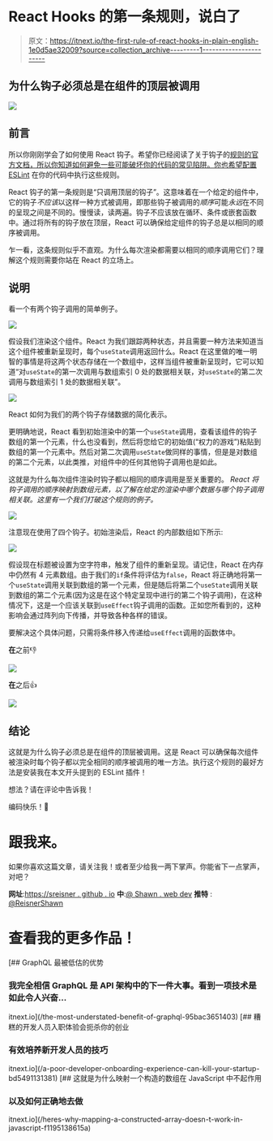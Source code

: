 # React Hooks 的第一条规则，说白了

> 原文：<https://itnext.io/the-first-rule-of-react-hooks-in-plain-english-1e0d5ae32009?source=collection_archive---------1----------------------->

## 为什么钩子必须总是在组件的顶层被调用

![](img/8ac49801d1069d1b7d26cd53ba5f24ff.png)

## 前言

所以你刚刚学会了如何使用 React 钩子。希望你已经阅读了关于钩子的[规则的官方文档，所以你知道如何避免一些可能破坏你的代码的常见陷阱。你也希望](https://reactjs.org/docs/hooks-rules.html)[配置 ESLint](https://www.npmjs.com/package/eslint-plugin-react-hooks) 在你的代码中执行这些规则。

React 钩子的第一条规则是“只调用顶层的钩子”。这意味着在一个给定的组件中，它的钩子*不应该*以这样一种方式被调用，即那些钩子被调用的*顺序*可能*永远*在不同的呈现之间是不同的。慢慢读，读两遍。钩子不应该放在循环、条件或嵌套函数中。通过将所有的钩子放在顶层，React 可以确保给定组件的钩子总是以相同的顺序被调用。

乍一看，这条规则似乎不直观。为什么每次渲染都需要以相同的顺序调用它们？理解这个规则需要你站在 React 的立场上。

## 说明

看一个有两个钩子调用的简单例子。

![](img/7a57098934dcc0227eb0df083de1eb84.png)

假设我们渲染这个组件。React 为我们跟踪两种状态，并且需要一种方法来知道当这个组件被重新呈现时，每个`useState`调用返回什么。React 在这里做的唯一明智的事情是将这两个状态存储在一个数组中，这样当组件被重新呈现时，它可以知道“对`useState`的第一次调用与数组索引 0 处的数据相关联，对`useState`的第二次调用与数组索引 1 处的数据相关联”。

![](img/0d47fc43182e540fcc31750dccf9027c.png)

React 如何为我们的两个钩子存储数据的简化表示。

更明确地说，React 看到初始渲染中的第一个`useState`调用，查看该组件的钩子数组的第一个元素，什么也没看到，然后将您给它的初始值(“权力的游戏”)粘贴到数组的第一个元素中。然后对第二次调用`useState`做同样的事情，但是是对数组的第二个元素，以此类推，对组件中的任何其他钩子调用也是如此。

这就是为什么每次组件渲染时钩子都以相同的顺序调用是至关重要的。 *React 将钩子调用的顺序映射到数组元素，以了解在给定的渲染中哪个数据与哪个钩子调用相关联。这里有一个我们打破这个规则的例子。*

![](img/996ecd174fda573d2d7581c44c2b9dff.png)

注意现在使用了四个钩子。初始渲染后，React 的内部数组如下所示:

![](img/945817b8d7e49dda9460d61a91b4472e.png)

假设现在标题被设置为空字符串，触发了组件的重新呈现。请记住，React 在内存中仍然有 4 元素数组。由于我们的`if`条件将评估为`false`，React 将正确地将第一个`useState`调用关联到数组的第一个元素，但是随后将第二个`useState`调用关联到数组的第二个元素(因为这是在这个特定呈现中进行的第二个钩子调用)，在这种情况下，这是一个应该关联到`useEffect`钩子调用的函数。正如您所看到的，这种影响会通过阵列向下传播，并导致各种各样的错误。

要解决这个具体问题，只需将条件移入传递给`useEffect`调用的函数体中。

**在**之前👎

![](img/996ecd174fda573d2d7581c44c2b9dff.png)

**在**之后👍

![](img/3f796fb36cf058be6ea4be34d1b31719.png)

## 结论

这就是为什么钩子必须总是在组件的顶层被调用。这是 React 可以确保每次组件被渲染时每个钩子都以完全相同的顺序被调用的唯一方法。执行这个规则的最好方法是安装我在本文开头提到的 ESLint 插件！

想法？请在评论中告诉我！

编码快乐！🤙

# 跟我来。

如果你喜欢这篇文章，请关注我！或者至少给我一两下掌声。你能省下一点掌声，对吧？

**网址**:[https://sreisner . github . io](https://sreisner.github.io/) **中**:[@ Shawn . web dev](https://medium.com/@shawn.webdev)
**推特** : [@ReisnerShawn](https://twitter.com/ReisnerShawn)

# 查看我的更多作品！

[](/the-most-understated-benefit-of-graphql-95bac3651403) [## GraphQL 最被低估的优势

### 我完全相信 GraphQL 是 API 架构中的下一件大事。看到一项技术是如此令人兴奋…

itnext.io](/the-most-understated-benefit-of-graphql-95bac3651403) [](/a-poor-developer-onboarding-experience-can-kill-your-startup-bd5491131381) [## 糟糕的开发人员入职体验会扼杀你的创业

### 有效培养新开发人员的技巧

itnext.io](/a-poor-developer-onboarding-experience-can-kill-your-startup-bd5491131381) [](/heres-why-mapping-a-constructed-array-doesn-t-work-in-javascript-f1195138615a) [## 这就是为什么映射一个构造的数组在 JavaScript 中不起作用

### 以及如何正确地去做

itnext.io](/heres-why-mapping-a-constructed-array-doesn-t-work-in-javascript-f1195138615a)